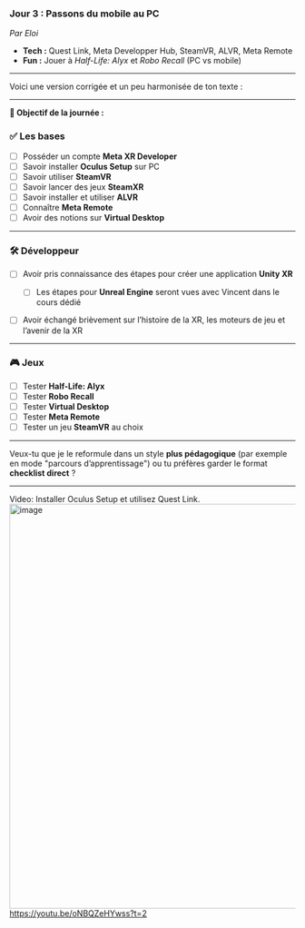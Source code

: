 ### **Jour 3 : Passons du mobile au PC**

*Par Eloi*

* **Tech :** Quest Link, Meta Developper Hub, SteamVR, ALVR, Meta Remote
* **Fun :** Jouer à *Half-Life: Alyx* et *Robo Recall* (PC vs mobile)


----------------
Voici une version corrigée et un peu harmonisée de ton texte :

---

**🎯 Objectif de la journée :**

### ✅ Les bases

* [ ] Posséder un compte **Meta XR Developer**
* [ ] Savoir installer **Oculus Setup** sur PC
* [ ] Savoir utiliser **SteamVR**
* [ ] Savoir lancer des jeux **SteamXR**
* [ ] Savoir installer et utiliser **ALVR**
* [ ] Connaître **Meta Remote**
* [ ] Avoir des notions sur **Virtual Desktop**

---

### 🛠️ Développeur

* [ ] Avoir pris connaissance des étapes pour créer une application **Unity XR**

  * [ ] Les étapes pour **Unreal Engine** seront vues avec Vincent dans le cours dédié
* [ ] Avoir échangé brièvement sur l’histoire de la XR, les moteurs de jeu et l’avenir de la XR

---

### 🎮 Jeux

* [ ] Tester **Half-Life: Alyx**
* [ ] Tester **Robo Recall**
* [ ] Tester **Virtual Desktop**
* [ ] Tester **Meta Remote**
* [ ] Tester un jeu **SteamVR** au choix

---

Veux-tu que je le reformule dans un style **plus pédagogique** (par exemple en mode "parcours d’apprentissage") ou tu préfères garder le format **checklist direct** ?


----------------

Video: Installer Oculus Setup et utilisez Quest Link.
[<img width="1360" height="713" alt="image" src="https://github.com/user-attachments/assets/4e430af4-c307-4b2b-bdff-e47884ddf03c" />](https://youtu.be/oNBQZeHYwss?t=2)
https://youtu.be/oNBQZeHYwss?t=2  
